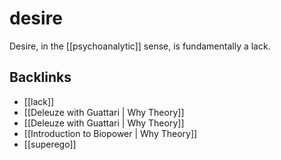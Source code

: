 # desire

Desire, in the [[psychoanalytic]] sense, is fundamentally a lack.


## Backlinks

-   [[lack]]
-   [[Deleuze with Guattari | Why Theory]]
-   [[Deleuze with Guattari | Why Theory]]
-   [[Introduction to Biopower | Why Theory]]
-   [[superego]]
